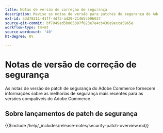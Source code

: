 ```yaml
---
title: Notas de versão de correção de segurança
description: Revise as notas de versão para patches de segurança do Adobe Commerce.
exl-id: a3d78211-41ff-4df2-ad29-21465c096027
source-git-commit: bf7049ad5b805397f823e7e4cb430e9ecca5965e
workflow-type: tm+mt
source-wordcount: '40'
ht-degree: 0%

---
```



# Notas de versão de correção de segurança

As notas de versão de patch de segurança do Adobe Commerce fornecem informações sobre as melhorias de segurança mais recentes para as versões compatíveis do Adobe Commerce.

## Sobre lançamentos de patch de segurança

{{$include /help/_includes/release-notes/security-patch-overview.md}}

<!-- Last updated from includes: 2025-10-09 22:53:22 -->
